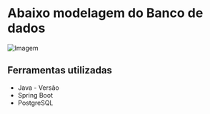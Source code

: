 # Abaixo modelagem do Banco de dados

![Imagem](https://i.imgur.com/0givpCy.jpg)

## Ferramentas utilizadas

- Java - Versão
- Spring Boot
- PostgreSQL